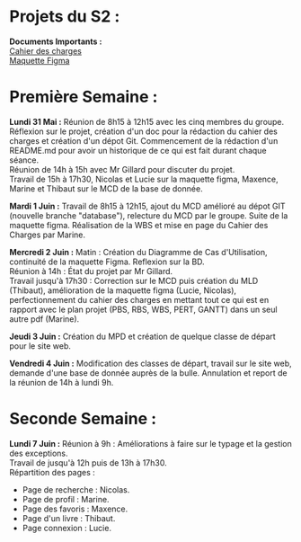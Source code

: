 # Projets du S2 : 
**Documents Importants :**  
[Cahier des charges](https://docs.google.com/document/d/1mMDruBJj4eRi81Vk2Cn5_lgzwhYYycQwmuRKFBrgvjY/edit#)  
[Maquette Figma](https://www.figma.com/file/o3G6N9qFhRvI0yEHWXxuKN/Untitled?node-id=0%3A1)  

# Première Semaine : 
**Lundi 31 Mai :** 
Réunion de 8h15 à 12h15 avec les cinq membres du groupe. Réflexion sur le projet, création d'un doc pour la rédaction du cahier des charges et création d'un dépot Git. Commencement de la rédaction d'un README.md pour avoir un historique de ce qui est fait durant chaque séance.  
Réunion de 14h à 15h avec Mr Gillard pour discuter du projet.  
Travail de 15h à 17h30, Nicolas et Lucie sur la maquette figma, Maxence, Marine et Thibaut sur le MCD de la base de donnée.  

**Mardi 1 Juin :** 
Travail de 8h15 à 12h15, ajout du MCD amélioré au dépot GIT (nouvelle branche "database"), relecture du MCD par le groupe. Suite de la maquette figma. Réalisation de la WBS et mise en page du Cahier des Charges par Marine.  

**Mercredi 2 Juin :** 
Matin : Création du Diagramme de Cas d'Utilisation, continuité de la maquette Figma. Reflexion sur la BD.  
Réunion à 14h : État du projet par Mr Gillard.  
Travail jusqu'à 17h30 : Correction sur le MCD puis création du MLD (Thibaut), amélioration de la maquette figma (Lucie, Nicolas), perfectionnement du cahier des charges en mettant tout ce qui est en rapport avec le plan projet (PBS, RBS, WBS, PERT, GANTT) dans un seul autre pdf (Marine).  

**Jeudi 3 Juin :** 
Création du MPD et création de quelque classe de départ pour le site web.  

**Vendredi 4 Juin :**
Modification des classes de départ, travail sur le site web, demande d'une base de donnée auprès de la bulle. Annulation et report de la réunion de 14h à lundi 9h.

# Seconde Semaine : 
**Lundi 7 Juin :** 
Réunion à 9h : Améliorations à faire sur le typage et la gestion des exceptions.  
Travail de jusqu'à 12h puis de 13h à 17h30.  
Répartition des pages :  
* Page de recherche : Nicolas.  
* Page de profil : Marine.  
* Page des favoris : Maxence.  
* Page d'un livre : Thibaut.  
* Page connexion : Lucie.  